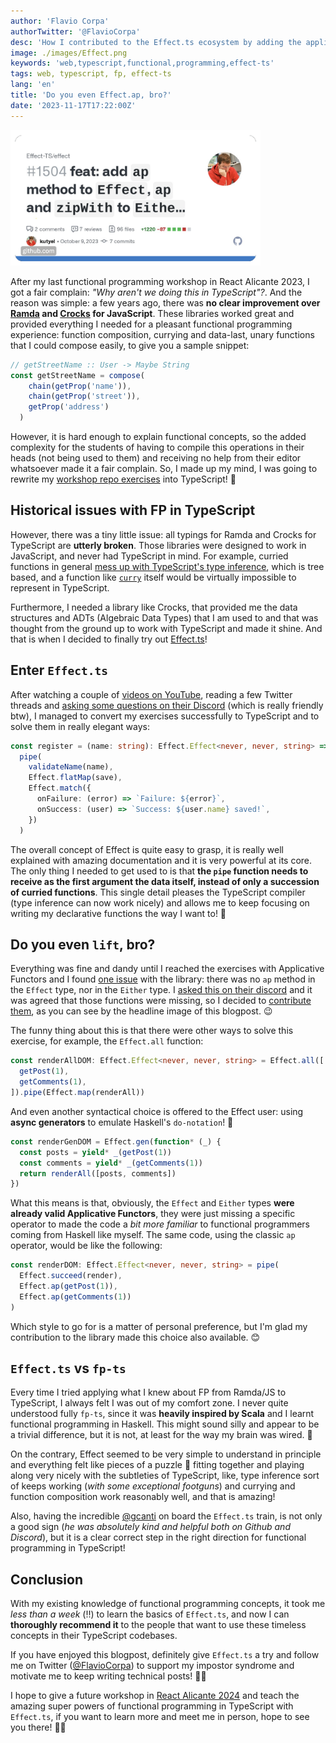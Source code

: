 ```yaml
---
author: 'Flavio Corpa'
authorTwitter: '@FlavioCorpa'
desc: 'How I contributed to the Effect.ts ecosystem by adding the applicative operator.'
image: ./images/Effect.png
keywords: 'web,typescript,functional,programming,effect-ts'
tags: web, typescript, fp, effect-ts
lang: 'en'
title: 'Do you even Effect.ap, bro?'
date: '2023-11-17T17:22:00Z'
---
```


<img src="./images/Effect.png" alt="effect-ts" width="400px">

After my last functional programming workshop in React Alicante 2023, I got a fair complain: _"Why aren't we doing this in TypeScript"?_. And the reason was simple: a few years ago, there was **no clear improvement over [Ramda](https://ramdajs.com/) and [Crocks](https://crocks.dev) for JavaScript**. These libraries worked great and provided everything I needed for a pleasant functional programming experience: function composition, currying and data-last, unary functions that I could compose easily, to give you a sample snippet:

```js
// getStreetName :: User -> Maybe String
const getStreetName = compose(
    chain(getProp('name')),
    chain(getProp('street')),
    getProp('address')
  )
```

However, it is hard enough to explain functional concepts, so the added complexity for the students of having to compile this operations in their heads (not being used to them) and receiving no help from their editor whatsoever made it a fair complain. So, I made up my mind, I was going to rewrite my [workshop repo exercises](https://github.com/kutyel/fpjs-workshop) into TypeScript! 🚀

## Historical issues with FP in TypeScript

However, there was a tiny little issue: all typings for Ramda and Crocks for TypeScript are **utterly broken**. Those libraries were designed to work in JavaScript, and never had TypeScript in mind. For example, curried functions in general [mess up with TypeScript's type inference](https://discord.com/channels/795981131316985866/1159080096339087390/1159094255822843904), which is tree based, and a function like [`curry`](https://ramdajs.com/docs/#curry) itself would be virtually impossible to represent in TypeScript.

Furthermore, I needed a library like Crocks, that provided me the data structures and ADTs (Algebraic Data Types) that I am used to and that was thought from the ground up to work with TypeScript and made it shine. And that is when I decided to finally try out [Effect.ts](https://effect.website/)!

## Enter `Effect.ts`

After watching a couple of [videos on YouTube](https://youtu.be/fTN8BX5qj6s?si=wEXoaqvUgtBPhmJi), reading a few Twitter threads and [asking some questions on their Discord](https://discord.com/channels/795981131316985866/1159105251685711963) (which is really friendly btw), I managed to convert my exercises successfully to TypeScript and to solve them in really elegant ways:

```ts
const register = (name: string): Effect.Effect<never, never, string> =>
  pipe(
    validateName(name),
    Effect.flatMap(save),
    Effect.match({
      onFailure: (error) => `Failure: ${error}`,
      onSuccess: (user) => `Success: ${user.name} saved!`,
    })
  )
```

The overall concept of Effect is quite easy to grasp, it is really well explained with amazing documentation and it is very powerful at its core. The only thing I needed to get used to is that **the `pipe` function needs to receive as the first argument the data itself, instead of only a succession of curried functions**. This single detail pleases the TypeScript compiler (type inference can now work nicely) and allows me to keep focusing on writing my declarative functions the way I want to! 💯

## Do you even `lift`, bro?

Everything was fine and dandy until I reached the exercises with Applicative Functors and I found [one issue](https://github.com/Effect-TS/effect/issues/1502) with the library: there was no `ap` method in the `Effect` type, nor in the `Either` type. I [asked this on their discord](https://discord.com/channels/795981131316985866/1125094089281511474/threads/1160871851631849532) and it was agreed that those functions were missing, so I decided to [contribute them](https://github.com/Effect-TS/effect/pull/1504), as you can see by the headline image of this blogpost. 😉

The funny thing about this is that there were other ways to solve this exercise, for example, the `Effect.all` function:

```ts
const renderAllDOM: Effect.Effect<never, never, string> = Effect.all([
  getPost(1),
  getComments(1),
]).pipe(Effect.map(renderAll))
```

And even another syntactical choice is offered to the Effect user: using **async generators** to emulate Haskell's `do-notation`! 🤯

```ts
const renderGenDOM = Effect.gen(function* (_) {
  const posts = yield* _(getPost(1))
  const comments = yield* _(getComments(1))
  return renderAll([posts, comments])
})
```

What this means is that, obviously, the `Effect` and `Either` types **were already valid Applicative Functors**, they were just missing a specific operator to made the code a _bit more familiar_ to functional programmers coming from Haskell like myself. The same code, using the classic `ap` operator, would be like the following:

```ts
const renderDOM: Effect.Effect<never, never, string> = pipe(
  Effect.succeed(render),
  Effect.ap(getPost(1)),
  Effect.ap(getComments(1))
)
```

Which style to go for is a matter of personal preference, but I'm glad my contribution to the library made this choice also available. 😊

## `Effect.ts` vs `fp-ts`

Every time I tried applying what I knew about FP from Ramda/JS to TypeScript, I always felt I was out of my comfort zone. I never quite understood fully `fp-ts`, since it was **heavily inspired by Scala** and I learnt functional programming in Haskell. This might sound silly and appear to be a trivial difference, but it is not, at least for the way my brain was wired. 🧠

On the contrary, Effect seemed to be very simple to understand in principle and everything felt like pieces of a puzzle 🧩 fitting together and playing along very nicely with the subtleties of TypeScript, like, type inference sort of keeps working (_with some exceptional footguns_) and currying and function composition work reasonably well, and that is amazing!

Also, having the incredible [@gcanti](https://twitter.com/GiulioCanti) on board the `Effect.ts` train, is not only a good sign (_he was absolutely kind and helpful both on Github and Discord_), but it is a clear correct step in the right direction for functional programming in TypeScript!

## Conclusion

With my existing knowledge of functional programming concepts, it took me _less than a week_ (‼️) to learn the basics of `Effect.ts`, and now I can **thoroughly recommend it** to the people that want to use these timeless concepts in their TypeScript codebases.

If you have enjoyed this blogpost, definitely give `Effect.ts` a try and follow me on Twitter ([@FlavioCorpa](https://twitter.com/FlavioCorpa)) to support my impostor syndrome and motivate me to keep writing technical posts! 🙏🏻

I hope to give a future workshop in [React Alicante 2024](https://reactalicante.es/) and teach the amazing super powers of functional programming in TypeScript with `Effect.ts`, if you want to learn more and meet me in person, hope to see you there! 🤞🏻
